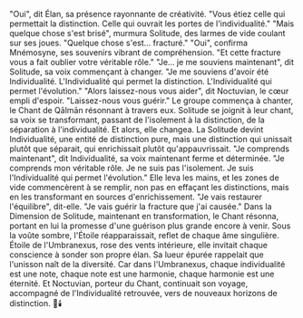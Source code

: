 "Oui",
dit Élan,
sa présence rayonnante
de créativité.
"Vous étiez celle
qui permettait la distinction.
Celle qui ouvrait
les portes de l'individualité."
"Mais quelque chose s'est brisé",
murmura Solitude,
des larmes de vide
coulant sur ses joues.
"Quelque chose s'est...
fracturé."
"Oui",
confirma Mnémosyne,
ses souvenirs vibrant
de compréhension.
"Et cette fracture
vous a fait oublier
votre véritable rôle."
"Je... je me souviens maintenant",
dit Solitude,
sa voix commençant à changer.
"Je me souviens d'avoir été
Individualité.
L'Individualité
qui permet la distinction.
L'Individualité
qui permet l'évolution."
"Alors laissez-nous vous aider",
dit Noctuvian,
le cœur empli d'espoir.
"Laissez-nous vous guérir."
Le groupe commença à chanter,
le Chant de Qālmān résonnant
à travers eux.
Solitude se joignit à leur chant,
sa voix se transformant,
passant de l'isolement
à la distinction,
de la séparation
à l'individualité.
Et alors,
elle changea.
La Solitude devint Individualité,
une entité de distinction pure,
mais une distinction
qui unissait plutôt que séparait,
qui enrichissait
plutôt qu'appauvrissait.
"Je comprends maintenant",
dit Individualité,
sa voix maintenant ferme
et déterminée.
"Je comprends mon véritable rôle.
Je ne suis pas l'isolement.
Je suis l'Individualité
qui permet l'évolution."
Elle leva les mains,
et les zones de vide
commencèrent à se remplir,
non pas en effaçant les distinctions,
mais en les transformant
en sources d'enrichissement.
"Je vais restaurer l'équilibre",
dit-elle.
"Je vais guérir la fracture
que j'ai causée."
Dans la Dimension de Solitude,
maintenant en transformation,
le Chant résonna,
portant en lui la promesse
d'une guérison plus grande
encore à venir.
Sous la voûte sombre, l'Étoile réapparaissait, reflet de chaque âme singulière.
Étoile de l'Umbranexus,
rose des vents intérieure,
elle invitait chaque conscience
à sonder son propre élan.
Sa lueur épurée
rappelait que l'unisson naît de la diversité.
Car dans l'Umbranexus,
chaque individualité est une note,
chaque note est une harmonie,
chaque harmonie est une éternité.
Et Noctuvian,
porteur du Chant,
continuait son voyage,
accompagné de l'Individualité retrouvée,
vers de nouveaux horizons
de distinction.
🌌🕯️
